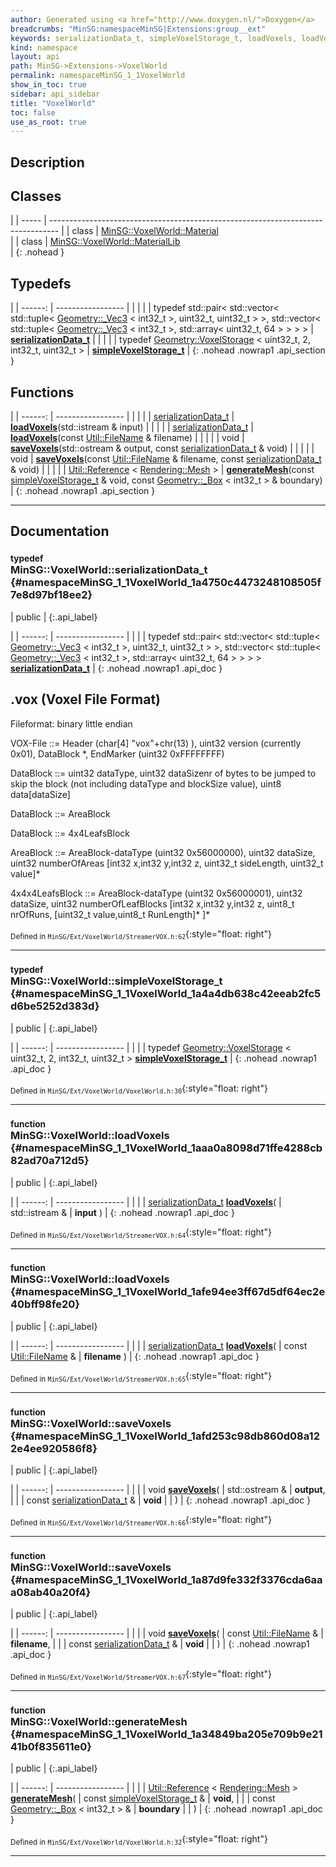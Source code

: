 ```yaml
---
author: Generated using <a href="http://www.doxygen.nl/">Doxygen</a>
breadcrumbs: "MinSG:namespaceMinSG|Extensions:group__ext"
keywords: serializationData_t, simpleVoxelStorage_t, loadVoxels, loadVoxels, saveVoxels, saveVoxels, generateMesh
kind: namespace
layout: api
path: MinSG->Extensions->VoxelWorld
permalink: namespaceMinSG_1_1VoxelWorld
show_in_toc: true
sidebar: api_sidebar
title: "VoxelWorld"
toc: false
use_as_root: true
---
```


## Description





## Classes

|
| ----- | -------------------------------------------------------------------------------- | 
| class | [MinSG::VoxelWorld::Material](classMinSG_1_1VoxelWorld_1_1Material) <br/>        | 
| class | [MinSG::VoxelWorld::MaterialLib](classMinSG_1_1VoxelWorld_1_1MaterialLib) <br/>  | 
{: .nohead }

## Typedefs

|
| ------: | ----------------- |
|  | |
| typedef std::pair< std::vector< std::tuple< [Geometry::_Vec3](classGeometry_1_1%5F%5FVec3) < int32_t >, uint32_t, uint32_t > >, std::vector< std::tuple< [Geometry::_Vec3](classGeometry_1_1%5F%5FVec3) < int32_t >, std::array< uint32_t, 64 > > > > | **[serializationData_t](#namespaceMinSG_1_1VoxelWorld_1a4750c4473248108505f7e8d97bf18ee2)**  |
|  | |
| typedef [Geometry::VoxelStorage](classGeometry_1_1VoxelStorage) < uint32_t, 2, int32_t, uint32_t > | **[simpleVoxelStorage_t](#namespaceMinSG_1_1VoxelWorld_1a4a4db638c42eeab2fc5d6be5252d383d)**  |
{: .nohead .nowrap1 .api_section }


## Functions

|
| ------: | ----------------- |
|  | |
| [serializationData_t](namespaceMinSG_1_1VoxelWorld#namespaceMinSG_1_1VoxelWorld_1a4750c4473248108505f7e8d97bf18ee2) | **[loadVoxels](#namespaceMinSG_1_1VoxelWorld_1aaa0a8098d71ffe4288cb82ad70a712d5)**(std::istream & input) |
|  | |
| [serializationData_t](namespaceMinSG_1_1VoxelWorld#namespaceMinSG_1_1VoxelWorld_1a4750c4473248108505f7e8d97bf18ee2) | **[loadVoxels](#namespaceMinSG_1_1VoxelWorld_1afe94ee3ff67d5df64ec2e40bff98fe20)**(const [Util::FileName](classUtil_1_1FileName) & filename) |
|  | |
| void | **[saveVoxels](#namespaceMinSG_1_1VoxelWorld_1afd253c98db860d08a122e4ee920586f8)**(std::ostream & output, const [serializationData_t](namespaceMinSG_1_1VoxelWorld#namespaceMinSG_1_1VoxelWorld_1a4750c4473248108505f7e8d97bf18ee2) & void) |
|  | |
| void | **[saveVoxels](#namespaceMinSG_1_1VoxelWorld_1a87d9fe332f3376cda6aaa08ab40a20f4)**(const [Util::FileName](classUtil_1_1FileName) & filename, const [serializationData_t](namespaceMinSG_1_1VoxelWorld#namespaceMinSG_1_1VoxelWorld_1a4750c4473248108505f7e8d97bf18ee2) & void) |
|  | |
| [Util::Reference](classUtil_1_1Reference) < [Rendering::Mesh](classRendering_1_1Mesh) > | **[generateMesh](#namespaceMinSG_1_1VoxelWorld_1a34849ba205e709b9e2141b0f835611e0)**(const [simpleVoxelStorage_t](namespaceMinSG_1_1VoxelWorld#namespaceMinSG_1_1VoxelWorld_1a4a4db638c42eeab2fc5d6be5252d383d) & void, const [Geometry::_Box](classGeometry_1_1%5F%5FBox) < int32_t > & boundary) |
{: .nohead .nowrap1 .api_section }


-------------------------------------------------------------------

## Documentation

### <small>typedef</small><br/> MinSG::VoxelWorld::serializationData_t {#namespaceMinSG_1_1VoxelWorld_1a4750c4473248108505f7e8d97bf18ee2}

| public |
{:.api_label}

|
| ------: | ----------------- |
|  |
| typedef std::pair< std::vector< std::tuple< [Geometry::_Vec3](classGeometry_1_1%5F%5FVec3) < int32_t >, uint32_t, uint32_t > >, std::vector< std::tuple< [Geometry::_Vec3](classGeometry_1_1%5F%5FVec3) < int32_t >, std::array< uint32_t, 64 > > > > **[serializationData_t](#namespaceMinSG_1_1VoxelWorld_1a4750c4473248108505f7e8d97bf18ee2)**  |
{: .nohead .nowrap1 .api_doc }



## .vox (Voxel File Format)

Fileformat: binary little endian

VOX-File ::= Header (char[4] "vox"+chr(13) ), uint32 version (currently 0x01), DataBlock *, EndMarker (uint32 0xFFFFFFFF)

DataBlock ::= uint32 dataType, uint32 dataSizenr of bytes to be jumped to skip the block (not including dataType and blockSize value), uint8 data[dataSize]

DataBlock ::= AreaBlock

DataBlock ::= 4x4LeafsBlock

AreaBlock ::= AreaBlock-dataType (uint32 0x56000000), uint32 dataSize, uint32 numberOfAreas [int32 x,int32 y,int32 z, uint32_t sideLength, uint32_t value]*

4x4x4LeafsBlock ::= AreaBlock-dataType (uint32 0x56000001), uint32 dataSize, uint32 numberOfLeafBlocks [int32 x,int32 y,int32 z, uint8_t nrOfRuns, [uint32_t value,uint8_t RunLength]* ]*



<sub>Defined in `MinSG/Ext/VoxelWorld/StreamerVOX.h:62`</sub>{:style="float: right"}

-------------------------------------------------------------------

### <small>typedef</small><br/> MinSG::VoxelWorld::simpleVoxelStorage_t {#namespaceMinSG_1_1VoxelWorld_1a4a4db638c42eeab2fc5d6be5252d383d}

| public |
{:.api_label}

|
| ------: | ----------------- |
|  |
| typedef [Geometry::VoxelStorage](classGeometry_1_1VoxelStorage) < uint32_t, 2, int32_t, uint32_t > **[simpleVoxelStorage_t](#namespaceMinSG_1_1VoxelWorld_1a4a4db638c42eeab2fc5d6be5252d383d)**  |
{: .nohead .nowrap1 .api_doc }





<sub>Defined in `MinSG/Ext/VoxelWorld/VoxelWorld.h:30`</sub>{:style="float: right"}

-------------------------------------------------------------------

### <small>function</small><br/> MinSG::VoxelWorld::loadVoxels {#namespaceMinSG_1_1VoxelWorld_1aaa0a8098d71ffe4288cb82ad70a712d5}

| public |
{:.api_label}

|
| ------: | ----------------- |
|  |
| [serializationData_t](namespaceMinSG_1_1VoxelWorld#namespaceMinSG_1_1VoxelWorld_1a4750c4473248108505f7e8d97bf18ee2) **[loadVoxels](#namespaceMinSG_1_1VoxelWorld_1aaa0a8098d71ffe4288cb82ad70a712d5)**( | std::istream & | **input** ) |
{: .nohead .nowrap1 .api_doc }





<sub>Defined in `MinSG/Ext/VoxelWorld/StreamerVOX.h:64`</sub>{:style="float: right"}

-------------------------------------------------------------------

### <small>function</small><br/> MinSG::VoxelWorld::loadVoxels {#namespaceMinSG_1_1VoxelWorld_1afe94ee3ff67d5df64ec2e40bff98fe20}

| public |
{:.api_label}

|
| ------: | ----------------- |
|  |
| [serializationData_t](namespaceMinSG_1_1VoxelWorld#namespaceMinSG_1_1VoxelWorld_1a4750c4473248108505f7e8d97bf18ee2) **[loadVoxels](#namespaceMinSG_1_1VoxelWorld_1afe94ee3ff67d5df64ec2e40bff98fe20)**( | const [Util::FileName](classUtil_1_1FileName) & | **filename** ) |
{: .nohead .nowrap1 .api_doc }





<sub>Defined in `MinSG/Ext/VoxelWorld/StreamerVOX.h:65`</sub>{:style="float: right"}

-------------------------------------------------------------------

### <small>function</small><br/> MinSG::VoxelWorld::saveVoxels {#namespaceMinSG_1_1VoxelWorld_1afd253c98db860d08a122e4ee920586f8}

| public |
{:.api_label}

|
| ------: | ----------------- |
|  |
| void **[saveVoxels](#namespaceMinSG_1_1VoxelWorld_1afd253c98db860d08a122e4ee920586f8)**( | std::ostream & | **output**, |
| | const [serializationData_t](namespaceMinSG_1_1VoxelWorld#namespaceMinSG_1_1VoxelWorld_1a4750c4473248108505f7e8d97bf18ee2) & | **void** |
|   ) |
{: .nohead .nowrap1 .api_doc }





<sub>Defined in `MinSG/Ext/VoxelWorld/StreamerVOX.h:66`</sub>{:style="float: right"}

-------------------------------------------------------------------

### <small>function</small><br/> MinSG::VoxelWorld::saveVoxels {#namespaceMinSG_1_1VoxelWorld_1a87d9fe332f3376cda6aaa08ab40a20f4}

| public |
{:.api_label}

|
| ------: | ----------------- |
|  |
| void **[saveVoxels](#namespaceMinSG_1_1VoxelWorld_1a87d9fe332f3376cda6aaa08ab40a20f4)**( | const [Util::FileName](classUtil_1_1FileName) & | **filename**, |
| | const [serializationData_t](namespaceMinSG_1_1VoxelWorld#namespaceMinSG_1_1VoxelWorld_1a4750c4473248108505f7e8d97bf18ee2) & | **void** |
|   ) |
{: .nohead .nowrap1 .api_doc }





<sub>Defined in `MinSG/Ext/VoxelWorld/StreamerVOX.h:67`</sub>{:style="float: right"}

-------------------------------------------------------------------

### <small>function</small><br/> MinSG::VoxelWorld::generateMesh {#namespaceMinSG_1_1VoxelWorld_1a34849ba205e709b9e2141b0f835611e0}

| public |
{:.api_label}

|
| ------: | ----------------- |
|  |
| [Util::Reference](classUtil_1_1Reference) < [Rendering::Mesh](classRendering_1_1Mesh) > **[generateMesh](#namespaceMinSG_1_1VoxelWorld_1a34849ba205e709b9e2141b0f835611e0)**( | const [simpleVoxelStorage_t](namespaceMinSG_1_1VoxelWorld#namespaceMinSG_1_1VoxelWorld_1a4a4db638c42eeab2fc5d6be5252d383d) & | **void**, |
| | const [Geometry::_Box](classGeometry_1_1%5F%5FBox) < int32_t > & | **boundary** |
|   ) |
{: .nohead .nowrap1 .api_doc }





<sub>Defined in `MinSG/Ext/VoxelWorld/VoxelWorld.h:32`</sub>{:style="float: right"}

-------------------------------------------------------------------

